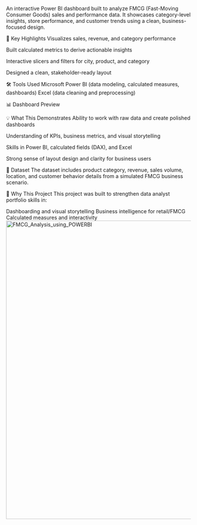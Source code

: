 An interactive Power BI dashboard built to analyze FMCG (Fast-Moving Consumer Goods) sales and performance data. It showcases category-level insights, store performance, and customer trends using a clean, business-focused design.

🔹 Key Highlights
Visualizes sales, revenue, and category performance

Built calculated metrics to derive actionable insights

Interactive slicers and filters for city, product, and category

Designed a clean, stakeholder-ready layout


🛠 Tools Used
Microsoft Power BI (data modeling, calculated measures, dashboards)
Excel (data cleaning and preprocessing)

📊 Dashboard Preview

💡 What This Demonstrates
Ability to work with raw data and create polished dashboards

Understanding of KPIs, business metrics, and visual storytelling

Skills in Power BI, calculated fields (DAX), and Excel

Strong sense of layout design and clarity for business users

📂 Dataset
The dataset includes product category, revenue, sales volume, location, and customer behavior details from a simulated FMCG business scenario.

📌 Why This Project
This project was built to strengthen data analyst portfolio skills in:

Dashboarding and visual storytelling
Business intelligence for retail/FMCG
Calculated measures and interactivity
<img width="1465" height="815" alt="FMCG_Analysis_using_POWERBI" src="https://github.com/user-attachments/assets/85ee48db-8ff8-40b9-85c0-63041e153cd2" />


